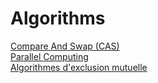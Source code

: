 # Algorithms

[Compare And Swap (CAS)](https://en.wikipedia.org/wiki/Compare-and-swap)  
[Parallel Computing](https://en.wikipedia.org/wiki/Parallel_computing)  
[Algorithmes d'exclusion mutuelle](https://fr.wikipedia.org/wiki/Cat%C3%A9gorie:Algorithme_d%27exclusion_mutuelle)
